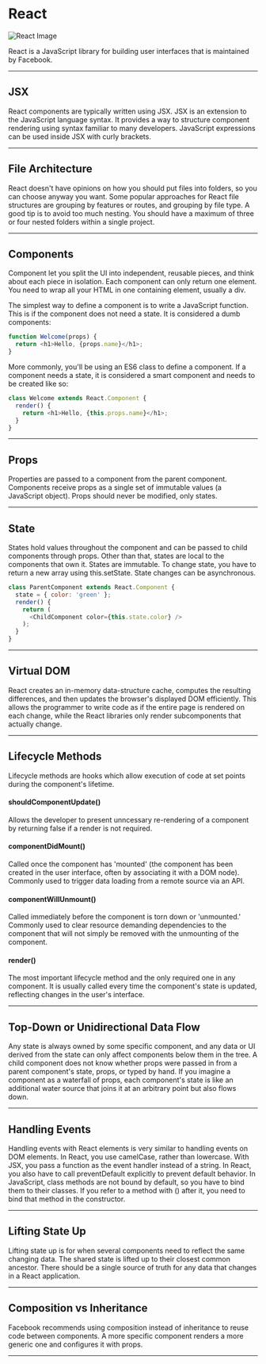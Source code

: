 # React

![React Image](https://upload.wikimedia.org/wikipedia/commons/thumb/a/a7/React-icon.svg/1200px-React-icon.svg.png)

React is a JavaScript library for building user interfaces that is maintained by Facebook. 

***

## JSX

React components are typically written using JSX. JSX is an extension to the JavaScript language syntax. It provides a way to structure component rendering using syntax familiar to many developers. JavaScript expressions can be used inside JSX with curly brackets.

***

## File Architecture

React doesn't have opinions on how you should put files into folders, so you can choose anyway you want. Some popular approaches for React file structures are grouping by features or routes, and grouping by file type. A good tip is to avoid too much nesting. You should have a maximum of three or four nested folders within a single project.

***

## Components

Component let you split the UI into independent, reusable pieces, and think about each piece in isolation. Each component can only return one element. You need to wrap all your HTML in one containing element, usually a div.

The simplest way to define a component is to write a JavaScript function. This is if the component does not need a state. It is considered a dumb components:

```javascript
function Welcome(props) {
  return <h1>Hello, {props.name}</h1>;
}
```

More commonly, you'll be using an ES6 class to define a component. If a component needs a state, it is considered a smart component and needs to be created like so:

```javascript
class Welcome extends React.Component {
  render() {
    return <h1>Hello, {this.props.name}</h1>;
  }
}
```

***

## Props

Properties are passed to a component from the parent component. Components receive props as a single set of immutable values (a JavaScript object). Props should never be modified, only states.

***

## State

States hold values throughout the component and can be passed to child components through props. Other than that, states are local to the components that own it. States are immutable. To change state, you have to return a new array using this.setState. State changes can be asynchronous.

```javascript
class ParentComponent extends React.Component {
  state = { color: 'green' };
  render() {
    return (
      <ChildComponent color={this.state.color} />
    );
  }
}
```

***

## Virtual DOM

React creates an in-memory data-structure cache, computes the resulting differences, and then updates the browser's displayed DOM efficiently. This allows the programmer to write code as if the entire page is rendered on each change, while the React libraries only render subcomponents that actually change. 

***

## Lifecycle Methods

Lifecycle methods are hooks which allow execution of code at set points during the component's lifetime.

#### shouldComponentUpdate()

Allows the developer to present unncessary re-rendering of a component by returning false if a render is not required.

#### componentDidMount()

Called once the component has 'mounted' (the component has been created in the user interface, often by associating it with a DOM node). Commonly used to trigger data loading from a remote source via an API.

#### componentWillUnmount()

Called immediately before the component is torn down or 'unmounted.' Commonly used to clear resource demanding dependencies to the component that will not simply be removed with the unmounting of the component.

#### render()

The most important lifecycle method and the only required one in any component. It is usually called every time the component's state is updated, reflecting changes in the user's interface. 

***

## Top-Down or Unidirectional Data Flow

Any state is always owned by some specific component, and any data or UI derived from the state can only affect components below them in the tree. A child component does not know whether props were passed in from a parent component's state, props, or typed by hand. If you imagine a component as a waterfall of props, each component's state is like an additional water source that joins it at an arbitrary point but also flows down. 

****

## Handling Events

Handling events with React elements is very similar to handling events on DOM elements. In React, you use camelCase, rather than lowercase. With JSX, you pass a function as the event handler instead of a string. In React, you also have to call preventDefault explicitly to prevent default behavior. In JavaScript, class methods are not bound by default, so you have to bind them to their classes. If you refer to a method with () after it, you need to bind that method in the constructor. 

***

## Lifting State Up

Lifting state up is for when several components need to reflect the same changing data. The shared state is lifted up to their closest common ancestor. There should be a single source of truth for any data that changes in a React application. 

***

## Composition vs Inheritance

Facebook recommends using composition instead of inheritance to reuse code between components. A more specific component renders a more generic one and configures it with props. 

***